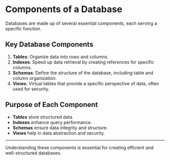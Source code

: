 # Components of a Database

Databases are made up of several essential components, each serving a specific function.

## Key Database Components

1. **Tables**: Organize data into rows and columns.
2. **Indexes**: Speed up data retrieval by creating references for specific columns.
3. **Schemas**: Define the structure of the database, including table and column organization.
4. **Views**: Virtual tables that provide a specific perspective of data, often used for security.

## Purpose of Each Component

- **Tables** store structured data.
- **Indexes** enhance query performance.
- **Schemas** ensure data integrity and structure.
- **Views** help in data abstraction and security.

---

Understanding these components is essential for creating efficient and well-structured databases.
